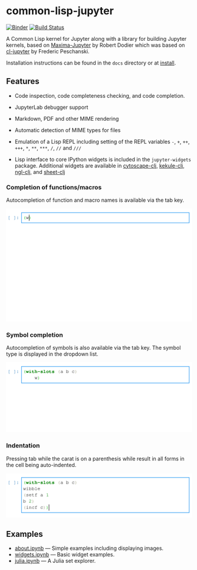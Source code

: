 # common-lisp-jupyter

[![Binder][mybinder-badge]][mybinder]
[![Build Status][ci-badge]][ci]

A Common Lisp kernel for Jupyter along with a library for building Jupyter
kernels, based on [Maxima-Jupyter][] by Robert Dodier which was based on
[cl-jupyter][] by Frederic Peschanski.

Installation instructions can be found in the `docs` directory or at 
[install][].

## Features

- Code inspection, code completeness checking, and code completion.

- JupyterLab debugger support

- Markdown, PDF and other MIME rendering

- Automatic detection of MIME types for files

- Emulation of a Lisp REPL including setting of the REPL variables `-`, `+`, 
  `++`, `+++`, `*`, `**`, `***`, `/`, `//` and `///`

- Lisp interface to core IPython widgets is included in the `jupyter-widgets`
  package. Additional widgets are available in [cytoscape-clj][], [kekule-clj][],
  [ngl-clj][], and [sheet-clj][]


### Completion of functions/macros

Autocompletion of function and macro names is available via the tab key.

![](docs/img/complete-function.gif)

### Symbol completion

Autocompletion of symbols is also available via the tab key. The symbol type is 
displayed in the dropdown list.

![](docs/img/complete-symbol.gif)

### Indentation

Pressing tab while the carat is on a parenthesis while result in all forms in 
the cell being auto-indented.

![](docs/img/indent.gif)

## Examples

- [about.ipynb][] — Simple examples including displaying images.
- [widgets.ipynb][] — Basic widget examples.
- [julia.ipynb][] — A Julia set explorer.

<!--refs-->

[about.ipynb]: http://nbviewer.jupyter.org/github/yitzchak/common-lisp-jupyter/blob/master/examples/about.ipynb
[ci-badge]: https://github.com/yitzchak/common-lisp-jupyter/workflows/ci/badge.svg
[ci]: https://github.com/yitzchak/common-lisp-jupyter/actions/
[cl-jupyter]: https://github.com/fredokun/cl-jupyter/
[install]: https://yitzchak.github.io/common-lisp-jupyter/install
[cytoscape-clj]: https://github.com/yitzchak/cytoscape-clj
[julia.ipynb]: http://nbviewer.jupyter.org/github/yitzchak/common-lisp-jupyter/blob/master/examples/julia.ipynb
[Jupyter]: https://jupyter.org/
[kekule-clj]: https://github.com/yitzchak/kekule-clj
[Maxima-Jupyter]: https://github.com/robert-dodier/maxima-jupyter/
[mybinder-badge]: https://mybinder.org/badge_logo.svg
[mybinder]: https://mybinder.org/v2/gh/yitzchak/common-lisp-jupyter/master?urlpath=lab
[nbviewer]: http://nbviewer.jupyter.org
[ngl-clj]: https://github.com/yitzchak/ngl-clj
[sheet-clj]: https://github.com/yitzchak/sheet-clj
[widgets.ipynb]: http://nbviewer.jupyter.org/github/yitzchak/common-lisp-jupyter/blob/master/examples/widgets.ipynb

